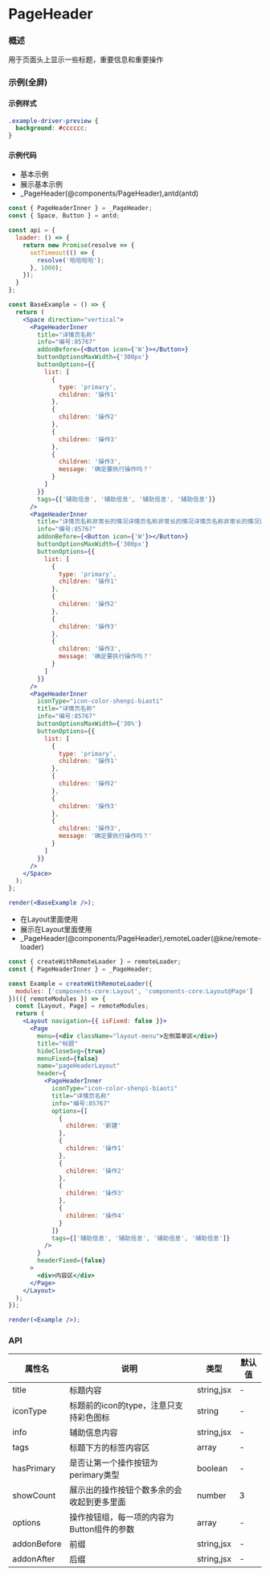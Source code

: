 
# PageHeader


### 概述

用于页面头上显示一些标题，重要信息和重要操作


### 示例(全屏)


#### 示例样式

```scss
.example-driver-preview {
  background: #cccccc;
}
```

#### 示例代码

- 基本示例
- 展示基本示例
- _PageHeader(@components/PageHeader),antd(antd)

```jsx
const { PageHeaderInner } = _PageHeader;
const { Space, Button } = antd;

const api = {
  loader: () => {
    return new Promise(resolve => {
      setTimeout(() => {
        resolve('哈哈哈哈');
      }, 1000);
    });
  }
};

const BaseExample = () => {
  return (
    <Space direction="vertical">
      <PageHeaderInner
        title="详情页名称"
        info="编号:85767"
        addonBefore={<Button icon={'W'}></Button>}
        buttonOptionsMaxWidth={'300px'}
        buttonOptions={{
          list: [
            {
              type: 'primary',
              children: '操作1'
            },
            {
              children: '操作2'
            },
            {
              children: '操作3'
            },
            {
              children: '操作3',
              message: '确定要执行操作吗？'
            }
          ]
        }}
        tags={['辅助信息', '辅助信息', '辅助信息', '辅助信息']}
      />
      <PageHeaderInner
        title="详情页名称非常长的情况详情页名称非常长的情况详情页名称非常长的情况详情页名称非常长的情况详情页名称非常长的情况页名称非常长的情况页名称非常长的情况"
        info="编号:85767"
        addonBefore={<Button icon={'W'}></Button>}
        buttonOptionsMaxWidth={'300px'}
        buttonOptions={{
          list: [
            {
              type: 'primary',
              children: '操作1'
            },
            {
              children: '操作2'
            },
            {
              children: '操作3'
            },
            {
              children: '操作3',
              message: '确定要执行操作吗？'
            }
          ]
        }}
      />
      <PageHeaderInner
        iconType="icon-color-shenpi-biaoti"
        title="详情页名称"
        info="编号:85767"
        buttonOptionsMaxWidth={'30%'}
        buttonOptions={{
          list: [
            {
              type: 'primary',
              children: '操作1'
            },
            {
              children: '操作2'
            },
            {
              children: '操作3'
            },
            {
              children: '操作3',
              message: '确定要执行操作吗？'
            }
          ]
        }}
      />
    </Space>
  );
};

render(<BaseExample />);

```

- 在Layout里面使用
- 展示在Layout里面使用
- _PageHeader(@components/PageHeader),remoteLoader(@kne/remote-loader)

```jsx
const { createWithRemoteLoader } = remoteLoader;
const { PageHeaderInner } = _PageHeader;

const Example = createWithRemoteLoader({
  modules: ['components-core:Layout', 'components-core:Layout@Page']
})(({ remoteModules }) => {
  const [Layout, Page] = remoteModules;
  return (
    <Layout navigation={{ isFixed: false }}>
      <Page
        menu={<div className="layout-menu">左侧菜单区</div>}
        title="标题"
        hideCloseSvg={true}
        menuFixed={false}
        name="pageHeaderLayout"
        header={
          <PageHeaderInner
            iconType="icon-color-shenpi-biaoti"
            title="详情页名称"
            info="编号:85767"
            options={[
              {
                children: '新建'
              },
              {
                children: '操作1'
              },
              {
                children: '操作2'
              },
              {
                children: '操作3'
              },
              {
                children: '操作4'
              }
            ]}
            tags={['辅助信息', '辅助信息', '辅助信息', '辅助信息']}
          />
        }
        headerFixed={false}
      >
        <div>内容区</div>
      </Page>
    </Layout>
  );
});

render(<Example />);

```


### API

| 属性名         | 说明                       | 类型         | 默认值 |
|-------------|--------------------------|------------|-----|
| title       | 标题内容                     | string,jsx | -   |
| iconType    | 标题前的icon的type，注意只支持彩色图标  | string     | -   |
| info        | 辅助信息内容                   | string,jsx | -   |
| tags        | 标题下方的标签内容区               | array      | -   |
| hasPrimary  | 是否让第一个操作按钮为perimary类型    | boolean    | -   |
| showCount   | 展示出的操作按钮个数多余的会收起到更多里面    | number     | 3   |
| options     | 操作按钮组，每一项的内容为Button组件的参数 | array      | -   |
| addonBefore | 前缀                       | string,jsx | -   |
| addonAfter  | 后缀                       | string,jsx | -   |

